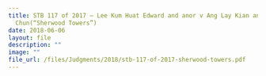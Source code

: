 ```yaml
---
title: STB 117 of 2017 – Lee Kum Huat Edward and anor v Ang Lay Kian and Ng Wai
  Chun(“Sherwood Towers”)
date: 2018-06-06
layout: file
description: ""
image: ""
file_url: /files/Judgments/2018/stb-117-of-2017-sherwood-towers.pdf
---
```

